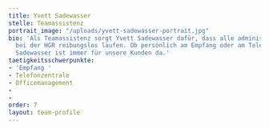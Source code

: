 ```yaml
---
title: Yvett Sadewasser
stelle: Teamassistenz
portrait_image: "/uploads/yvett-sadewasser-portrait.jpg"
bio: 'Als Teamassistenz sorgt Yvett Sadewasser dafür, dass alle administrativen Prozesse
  bei der HGR reibungslos laufen. Ob persönlich am Empfang oder am Telefon: Yvett
  Sadewasser ist immer für unsere Kunden da.'
taetigkeitsschwerpunkte:
- 'Empfang '
- Telefonzentrale
- Officemanagement
- 
- 
order: 7
layout: team-profile
---
```


